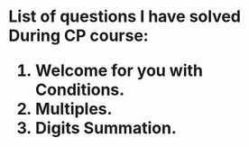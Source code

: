 <h1>List of questions I have solved During CP course:
<ol>
<li>Welcome for you with Conditions.
<li>Multiples.
<li>Digits Summation.